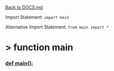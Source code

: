 [Back to DOCS.md](DOCS.md)

Import Statement: `import main`

Alternative Import Statement: `from main import *`

# >  function main #

### [def main():](./../main.py#L13) 

